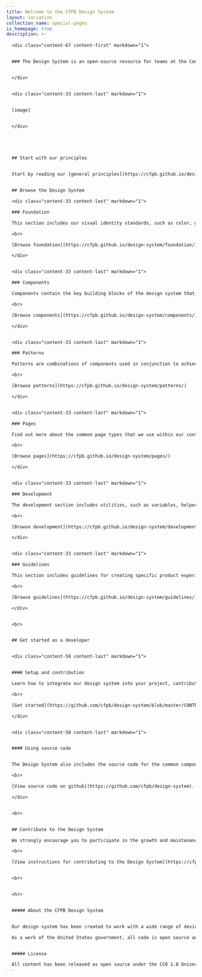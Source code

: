 ```yaml
---
title: Welcome to the CFPB Design System
layout: variation
collection_name: special-pages
is_homepage: true
description: >-
  
  <div class="content-67 content-first" markdown="1">


  ### The Design System is an open-source resource for teams at the Consumer Financial Protection Bureau (CFPB). It's intended to help teams produce consistent, effective, and accessible products for the American public.


  </div>


  <div class="content-33 content-last" markdown="1">


  [image]


  </div>





  ## Start with our principles


  Start by reading our [general principles](https://cfpb.github.io/design-system/foundation/general-principles), which form the strategic underpinnings for the CFPB’s design and development standards, and [accessibility principles](https://cfpb.github.io/design-system/foundation/accessibility), which lay the foundation for ensuring that our web content is available for all users. 


  ## Browse the Design System

  <div class="content-33 content-last" markdown="1">

  ### Foundation

  This section includes our visual identity standards, such as color, grid, and typography. It forms the foundation for the CFPB’s website and external-facing materials. 

  <br>

  [Browse foundation](https://cfpb.github.io/design-system/foundation/)

  </div>


  <div class="content-33 content-last" markdown="1">

  ### Components

  Components contain the key building blocks of the design system that, when combined, can be used to create a website. Examples of components include buttons, text inputs, tables, and alerts. 

  <br>

  [Browse components](https://cfpb.github.io/design-system/components/)

  </div>


  <div class="content-33 content-last" markdown="1">

  ### Patterns

  Patterns are combinations of components used in conjunction to achieve a goal. Interaction patterns are best practice design solutions to common user tasks. Layout patterns are used by designers to organize content into clear, accessible web pages. 

  <br>

  [Browse patterns](https://cfpb.github.io/design-system/patterns/)

  </div>


  <div class="content-33 content-last" markdown="1">

  ### Pages

  Find out more about the common page types that we use within our content management system, which are documented for easy reference. 

  <br>

  [Browse pages](https://cfpb.github.io/design-system/pages/)

  </div>


  <div class="content-33 content-last" markdown="1">

  ### Development

  The development section includes utilities, such as variables, helper classes, and mixins, and layout options, such as blocks. 

  <br>

  [Browse development](https://cfpb.github.io/design-system/development/) 

  </div>


  <div class="content-33 content-last" markdown="1">

  ### Guidelines

  This section includes guidelines for creating specific product experiences not covered in other sections. 

  <br>

  [Browse guidelines](https://cfpb.github.io/design-system/guidelines/)

  </div>


  <br>


  ## Get started as a developer


  <div class="content-50 content-last" markdown="1">


  #### Setup and contribution

  Learn how to integrate our design system into your project, contribute to the code base, and update the documentation. 

  <br>

  [Get started](https://github.com/cfpb/design-system/blob/master/CONTRIBUTING.md)

  </div>


  <div class="content-50 content-last" markdown="1">


  #### Using source code


  The Design System also includes the source code for the common components that power the design of [consumerfinance.gov](https://www.consumerfinance.gov). 

  <br>

  [View source code on github](https://github.com/cfpb/design-system).

  </div>


  <br>


  ## Contribute to the Design System

  We strongly encourage you to participate in the growth and maintenance of the Design System. To make contribution easier, the Design System is built on a tool called Netlify CMS, which allows for editing of pages in a web browser, without needing to use git or other command-line tools. 

  <br>

  [View instructions for contributing to the Design System](https://cfpb.github.io/design-system/updating-this-website/).


  <br>


  <hr>


  ##### About the CFPB Design System


  Our design system has been created to work with a wide range of devices and browsers. Following a modern, mobile first responsive approach, sites built with our Design System easily adapt to a wide range of screen sizes, all while carefully following accessibility best practices.

  As a work of the United States government, all code is open source and in the public domain. We encourage you to use this framework in your own projects and to contribute back.


  ##### License

  All content has been released as open source under the CC0 1.0 Universal Public Domain Dedication, and we’d love for other agencies, developers, or groups to adapt it for their own use.
---
```

